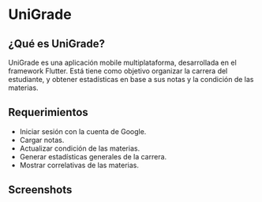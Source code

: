 # UniGrade

## ¿Qué es UniGrade?

UniGrade es una aplicación mobile multiplataforma, desarrollada en el framework Flutter. Está tiene como objetivo organizar la carrera del estudiante, y obtener estadísticas en base a sus notas y la condición de las materias.

## Requerimientos

* Iniciar sesión con la cuenta de Google.
* Cargar notas.
* Actualizar condición de las materias.
* Generar estadísticas generales de la carrera.
* Mostrar correlativas de las materias.

## Screenshots

